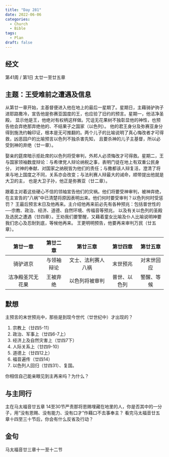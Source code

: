 ```yaml
---
title: "Day 281"
date: 2022-06-06
categories:
  - Church
  - Bible
tags:
  - Plan
draft: false
---
```


## 经文
第41周 / 第1日 太廿一至廿五章

## 主题：王受难前之遭遇及信息
从第廿一章开始，主基督便进入他在地上的最后一星期了。星期日，主藉骑驴驹子进耶路撒冷，宣告他是弥赛亚国度的王，也应验了旧约的预言。星期一，他洁净圣殿，
显示他是王，他绝对有权柄这样做。咒诅无花果树不独彰显他的神性，也预告他会弃绝那弃绝他的、不结果子之国家（以色列）。
他的君王身分及弥赛亚身分得到施洗约翰印证，根本是无可推翻的。两个儿子的比喻说明了真心悔改者才可得救，凶恶园户的比喻预言以色列不独杀害先知，
且要杀神的儿子主基督，所以必受到神的弃绝（廿一章）。

娶亲的筵席暗示拒赴席的以色列将受审判，外邦人必须悔改才可得救。星期二，王与国家领袖数度辩论：与希律党人辩论纳税之事，表明门徒在地上有双重公民身分，
对神的奉献、对国家之纳税皆为他们的责任；与撒都该人辩复活，澄清了将来与地上国度之不同，关系亦会改变；与法利赛人辩最大的诫命，顺带提出他就是大卫的主，
也是大卫子孙，他正是弥赛亚（廿二章）。

跟着主对着这些硬心不信的领袖宣告他们的灾祸。他们将要受神审判，被神弃绝，在主宣告的“八祸”中已清楚将原因表明出来。他们何时要受审判？以色列何时受惩罚？
王最后预言末日及他再来。主介绍他再来前必先有各种预兆：包括普世性的──宗教、政治、经济、道德、自然环境、传福音等预兆，
以及有关以色列的圣殿及选民之遭遇（廿四章）。王劝我们要警醒，又藉着童女比喻及仆人比喻说明神要我们忠心及忍耐到底，等候他再来。
王更明明预告，他要再来审判万民（廿五章）。

|    第廿一章    |  第廿二章   |    第廿三章     |   第廿四章   |  第廿五章   |
|:----------:|:-------:|:-----------:|:--------:|:-------:|
|    骑驴进京    |  与领袖辩论  |  文士、法利赛人八祸  |   末世预兆   |  对末世回应  |
|  洁净殿圣咒无花果  |  王被弃绝   |   以色列将被审判   |  普世、以色列  |  警醒、等候  |

## 默想
主预言的末世预兆中，那些是到现今世代（廿世纪中）才出现的？

1. 宗教上（廿四5-11）
2. 政治、军事上（廿四6-7上）
3. 经济上及自然灾害上（廿四7下）
4. 人际关系上（廿四9-10）
5. 道德上（廿四12上）
6. 福音遍传（廿四14）
7. 以色列人回归（廿四31）、复国。

你相信自己能亲眼见到主再来吗？为什么？

## 与主同行
主在马太福音廿五章  14至30节严责那将恩赐埋藏在地里的人，你是否其中的一分子，用“没有恩赐、没有能力、没有口才”作藉口不去事奉主？
看完马太福音廿五章十四至三十节后，你会有什么反省及行动？

## 金句
马太福音廿三章十一至十二节

[comment]: <> (## 附录)

